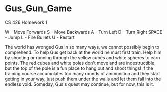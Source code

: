 # Gus_Gun_Game
CS 426 Homework 1

W - Move Forwards
S - Move Backwards
A - Turn Left
D - Turn Right
SPACE - Jump
L - Fire Bullets
U - Restart

The world has wronged Gus in so many ways, we cannot possibly begin to comprehend. 
To help Gus get back at the world he must first train.
Help him by shooting or running through the yellow cubes and white spheres to earn points.
The red cubes and white poles don't move and are indestructible, but the top of the pole is a fun place to hang out and shoot things!
If the training course accumulates too many rounds of ammunition and they start getting in your way, 
just push them under the walls and let them fall into the endless void. 
Someday, Gus's quest may continue, but for now, this is it.
